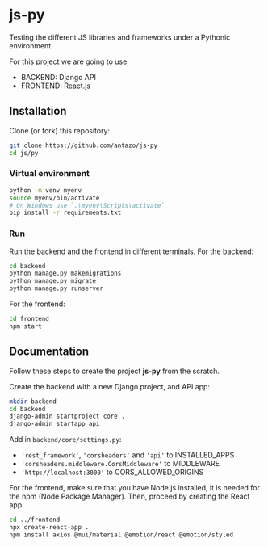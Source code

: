 # js-py

Testing the different JS libraries and frameworks under a Pythonic environment.

For this project we are going to use:

* BACKEND: Django API
* FRONTEND: React.js

## Installation

Clone (or fork) this repository:

```bash
git clone https://github.com/antazo/js-py
cd js/py
```

### Virtual environment

```bash
python -m venv myenv
source myenv/bin/activate
# On Windows use `.\myenv\Scripts\activate`
pip install -r requirements.txt
```

### Run

Run the backend and the frontend in different terminals. For the backend:

```bash
cd backend
python manage.py makemigrations
python manage.py migrate
python manage.py runserver
```

For the frontend:

```bash
cd frontend
npm start
```

## Documentation

Follow these steps to create the project **js-py** from the scratch.

Create the backend with a new Django project, and API app:

```bash
mkdir backend
cd backend
django-admin startproject core .
django-admin startapp api
```

Add in `backend/core/settings.py`:

* `'rest_framework'`, `'corsheaders'` and `'api'` to INSTALLED_APPS
* `'corsheaders.middleware.CorsMiddleware'` to MIDDLEWARE
* `'http://localhost:3000'` to CORS_ALLOWED_ORIGINS

For the frontend, make sure that you have Node.js installed, it is needed for the npm (Node Package Manager). Then, proceed by creating the React app:

```bash
cd ../frontend
npx create-react-app .
npm install axios @mui/material @emotion/react @emotion/styled
```

